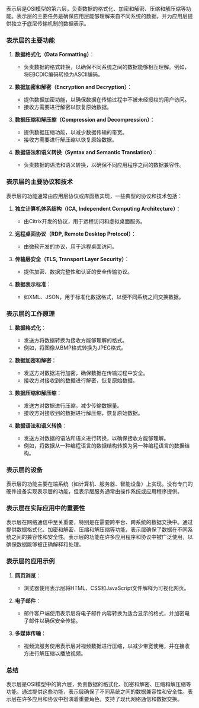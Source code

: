 表示层是OSI模型的第六层，负责数据的格式化、加密和解密、压缩和解压缩等功能。表示层的主要任务是确保应用层能够理解来自不同系统的数据，并为应用层提供独立于底层传输机制的数据表示。

### 表示层的主要功能

1. **数据格式化（Data Formatting）**：
   - 负责数据的格式转换，以确保不同系统之间的数据能够相互理解。例如，将EBCDIC编码转换为ASCII编码。

2. **数据加密和解密（Encryption and Decryption）**：
   - 提供数据加密功能，以确保数据在传输过程中不被未经授权的用户访问。
   - 接收方需要进行解密以恢复原始数据。

3. **数据压缩和解压缩（Compression and Decompression）**：
   - 提供数据压缩功能，以减少数据传输的带宽。
   - 接收方需要进行解压缩以恢复原始数据。

4. **数据语法和语义转换（Syntax and Semantic Translation）**：
   - 负责数据的语法和语义转换，以确保不同应用程序之间的数据兼容性。

### 表示层的主要协议和技术

表示层的功能通常由应用层协议或库函数实现，一些典型的协议和技术包括：

1. **独立计算机体系结构（ICA, Independent Computing Architecture）**：
   - 由Citrix开发的协议，用于远程访问和虚拟桌面服务。

2. **远程桌面协议（RDP, Remote Desktop Protocol）**：
   - 由微软开发的协议，用于远程桌面访问。

3. **传输层安全（TLS, Transport Layer Security）**：
   - 提供加密、数据完整性和认证的安全传输协议。

4. **数据表示标准**：
   - 如XML、JSON，用于标准化数据格式，以便不同系统之间交换数据。

### 表示层的工作原理

1. **数据格式化**：
   - 发送方将数据转换为接收方能够理解的格式。
   - 例如，将图像从BMP格式转换为JPEG格式。

2. **数据加密和解密**：
   - 发送方对数据进行加密，确保数据在传输过程中安全。
   - 接收方对接收到的数据进行解密，恢复原始数据。

3. **数据压缩和解压缩**：
   - 发送方对数据进行压缩，减少传输数据量。
   - 接收方对接收到的数据进行解压缩，恢复原始数据。

4. **数据语法和语义转换**：
   - 发送方对数据的语法和语义进行转换，以确保接收方能够理解。
   - 例如，将数据从一种编程语言的数据结构转换为另一种编程语言的数据结构。

### 表示层的设备

表示层的功能主要在端系统（如计算机、服务器、智能设备）上实现。没有专门的硬件设备实现表示层的功能，但表示层服务通常由操作系统或应用程序提供。

### 表示层在实际应用中的重要性

表示层在网络通信中至关重要，特别是在需要跨平台、跨系统的数据交换中。通过提供数据格式化、加密和解密、压缩和解压缩等功能，表示层确保了数据在不同系统之间的兼容性和安全性。表示层的功能在许多应用程序和协议中被广泛使用，以确保数据能够被正确解释和处理。

### 表示层的应用示例

1. **网页浏览**：
   - 浏览器使用表示层将HTML、CSS和JavaScript文件解释为可视化网页。

2. **电子邮件**：
   - 邮件客户端使用表示层将电子邮件内容转换为适合显示的格式，并加密电子邮件以确保安全传输。

3. **多媒体传输**：
   - 视频流服务使用表示层对视频数据进行压缩，以减少带宽使用，并在接收方进行解压缩以播放视频。

### 总结

表示层是OSI模型中的第六层，负责数据的格式化、加密和解密、压缩和解压缩等功能。通过提供这些功能，表示层确保了不同系统之间的数据兼容性和安全性。表示层在许多应用和协议中扮演着重要角色，支持了现代网络通信和数据交换。